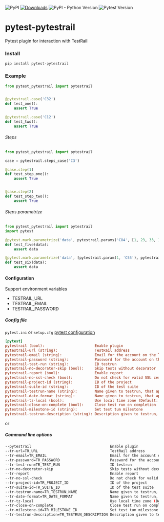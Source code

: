 ![PyPI](https://img.shields.io/pypi/v/pytest-pytestrail?color=yellow&label=version)
[![Downloads](https://pepy.tech/badge/pytest-pytestrail)](https://pepy.tech/project/pytest-pytestrail)
![PyPI - Python Version](https://img.shields.io/pypi/pyversions/pytest-pytestrail.svg)
![Pytest Version](https://img.shields.io/badge/pytest-%3E%3D3.8-blue.svg)

# pytest-pytestrail

Pytest plugin for interaction with TestRail


### Install

```shell
pip install pytest-pytestrail
```

### Example

```python
from pytest_pytestrail import pytestrail


@pytestrail.case('C32')
def test_one():
    assert True

@pytestrail.case('C12')
def test_two():
    assert True
```

###### Steps
```python
from pytest_pytestrail import pytestrail

case = pytestrail.steps_case('C3')

@case.step(1)
def test_step_one():
    assert True


@case.step(2)
def test_step_two():
    assert True
```

###### Steps parametrize
```python
from pytest_pytestrail import pytestrail
import pytest

@pytest.mark.parametrize('data', pytestrail.params('C84', [1, 23, 33, 1, 57]))
def test_five(data):
    assert data

@pytest.mark.parametrize('data', [pytestrail.param(1, 'C55'), pytestrail.param(2, 'C56')])
def test_six(data):
    assert data
```

#### Configuration

Support environment variables
* TESTRAIL_URL
* TESTRAIL_EMAIL
* TESTRAIL_PASSWORD



##### Config file

`pytest.ini` or `setup.cfg` [pytest configuration](https://docs.pytest.org/en/latest/customize.html)

```ini
[pytest]
pytestrail (bool):                       Enable plugin
pytestrail-url (string):                 TestRail address
pytestrail-email (string):               Email for the account on the TestRail
pytestrail-password (string):            Password for the account on the TestRail
pytestrail-test-run (string):            ID testrun
pytestrail-no-decorator-skip (bool):     Skip tests without decorator
pytestrail-report (bool):                Enable report
pytestrail-no-ssl-check (bool):          Do not check for valid SSL certificate on TestRail host
pytestrail-project-id (string):          ID of the project
pytestrail-suite-id (string):            ID of the test suite
pytestrail-testrun-name (string):        Name given to testrun, that appears in TestRail
pytestrail-date-format (string):         Name given to testrun, that appears in TestRail
pytestrail-tz-local (bool):              Use local time zone (Default: UTC)
pytestrail-close-on-complete (bool):     Close test run on completion
pytestrail-milestone-id (string):        Set test tun milestone
pytestrail-testrun-description (string): Description given to testrun, that appears in TestRail
```

or

##### Command line options

```bash
--pytestrail                                    Enable plugin
--tr-url=TR_URL                                 TestRail address
--tr-email=TR_EMAIL                             Email for the account on the TestRail
--tr-password=TR_PASSWORD                       Password for the account on the TestRail
--tr-test-run=TR_TEST_RUN                       ID testrun
--tr-no-decorator-skip                          Skip tests without decorator
--tr-report                                     Enable report
--tr-no-ssl-check                               Do not check for valid SSL certificate on TestRail host
--tr-project-id=TR_PROJECT_ID                   ID of the project
--tr-suite-id=TR_SUITE_ID                       ID of the test suite
--tr-testrun-name=TR_TESTRUN_NAME               Name given to testrun, that appears in TestRail
--tr-date-format=TR_DATE_FORMAT                 Name given to testrun, that appears in TestRail
--tr-tz-local                                   Use local time zone (Default: UTC)
--tr-close-on-complete                          Close test run on completion
--tr-milestone-id=TR_MILESTONE_ID               Set test tun milestone
--tr-testrun-description=TR_TESTRUN_DESCRIPTION Description given to testrun, that appears in TestRail
```
